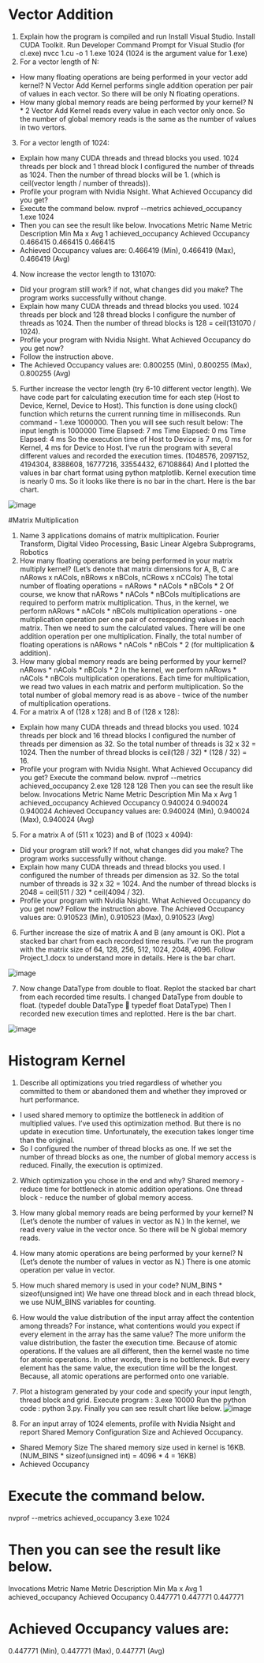 # Vector Addition

1.	Explain how the program is compiled and run
Install Visual Studio.
Install CUDA Toolkit.
Run Developer Command Prompt for Visual Studio (for cl.exe)
nvcc 1.cu -o 1
1.exe 1024 (1024 is the argument value for 1.exe)
2.	For a vector length of N:
-	How many floating operations are being performed in your vector add kernel?
N
Vector Add Kernel performs single addition operation per pair of values in each vector.
So there will be only N floating operations.
-	How many global memory reads are being performed by your kernel?
N * 2
Vector Add Kernel reads every value in each vector only once.
So the number of global memory reads is the same as the number of values in two vertors.
3.	For a vector length of 1024:
-	Explain how many CUDA threads and thread blocks you used.
1024 threads per block and 1 thread block
I configured the number of threads as 1024.
Then the number of thread blocks will be 1. (which is ceil(vector length / number of threads)).
-	Profile your program with Nvidia Nsight. What Achieved Occupancy did you get?
- Execute the command below.
nvprof --metrics achieved_occupancy 1.exe 1024
- Then you can see the result like below.
Invocations                      Metric Name          Metric Description         Min             Ma x             Avg
          1                achieved_occupancy          Achieved Occupancy      0.466415    0.466415    0.466415
- Achieved Occupancy values are:
0.466419 (Min), 0.466419 (Max), 0.466419 (Avg)
4.	Now increase the vector length to 131070:
-	Did your program still work? if not, what changes did you make?
The program works successfully without change.
-	Explain how many CUDA threads and thread blocks you used.
1024 threads per block and 128 thread blocks
I configure the number of threads as 1024.
Then the number of thread blocks is 128 = ceil(131070 / 1024).
-	Profile your program with Nvidia Nsight. What Achieved Occupancy do you get now?
- Follow the instruction above.
- The Achieved Occupancy values are:
0.800255 (Min), 0.800255 (Max), 0.800255 (Avg)
5.	Further increase the vector length (try 6-10 different vector length).
We have code part for calculating execution time for each step (Host to Device, Kernel, Device to Host). This function is done using clock() function which returns the current running time in milliseconds.
Run command - 1.exe 1000000. Then you will see such result below:
The input length is 1000000
	Time Elapsed: 7 ms
	Time Elapsed: 0 ms
	Time Elapsed: 4 ms
So the execution time of Host to Device is 7 ms, 0 ms for Kernel, 4 ms for Device to Host.
I’ve run the program with several different values and recorded the execution times. (1048576, 2097152, 4194304, 8388608, 16777216, 33554432, 67108864)
And I plotted the values in bar chart format using python matplotlib.
Kernel execution time is nearly 0 ms. So it looks like there is no bar in the chart.
Here is the bar chart.

![image](https://user-images.githubusercontent.com/121934188/211290291-be9cf1c6-79f6-442d-85e6-567c9325b0c2.png)


#Matrix Multiplication

1.	Name 3 applications domains of matrix multiplication.
Fourier Transform, Digital Video Processing, Basic Linear Algebra Subprograms, Robotics
2.	How many floating operations are being performed in your matrix multiply kernel?
(Let’s denote that matrix dimensions for A, B, C are nARows x nACols, nBRows x nBCols, nCRows x nCCols)
The total number of floating operations = nARows * nACols * nBCols * 2
Of course, we know that nARows * nACols * nBCols multiplications are required to perform matrix multiplication.
Thus, in the kernel, we perform nARows * nACols * nBCols multiplication operations - one multiplication operation per one pair of corresponding values in each matrix.
Then we need to sum the calculated values. There will be one addition operation per one multiplication.
Finally, the total number of floating operations is nARows * nACols * nBCols * 2 (for multiplication & addition).
3.	How many global memory reads are being performed by your kernel?
nARows * nACols * nBCols * 2
In the kernel, we perform nARows * nACols * nBCols multiplication operations.
Each time for multiplication, we read two values in each matrix and perform multiplication.
So the total number of global memory read is as above - twice of the number of multiplication operations.
4.	For a matrix A of (128 x 128) and B of (128 x 128):
-	Explain how many CUDA threads and thread blocks you used.
1024 threads per block and 16 thread blocks
I configured the number of threads per dimension as 32. So the total number of threads is 32 x 32 = 1024.
Then the number of thread blocks is ceil(128 / 32) * (128 / 32) = 16.
-	Profile your program with Nvidia Nsight. What Achieved Occupancy did you get?
  Execute the command below.
nvprof --metrics achieved_occupancy 2.exe 128 128 128
  Then you can see the result like below.
Invocations                      Metric Name          Metric Description         Min             Ma x             Avg
          1                achieved_occupancy          Achieved Occupancy      0.940024    0.940024    0.940024
  Achieved Occupancy values are:
0.940024 (Min), 0.940024 (Max), 0.940024 (Avg)
5.	For a matrix A of (511 x 1023) and B of (1023 x 4094):
-	Did your program still work? If not, what changes did you make?
The program works successfully without change.
-	Explain how many CUDA threads and thread blocks you used.
I configured the number of threads per dimension as 32. So the total number of threads is 32 x 32 = 1024.
And the number of thread blocks is 2048 = ceil(511 / 32) * ceil(4094 / 32).
-	Profile your program with Nvidia Nsight. What Achieved Occupancy do you get now?
  Follow the instruction above.
  The Achieved Occupancy values are:
0.910523 (Min), 0.910523 (Max), 0.910523 (Avg)
6.	Further increase the size of matrix A and B (any amount is OK). Plot a stacked bar chart from each recorded time results.
I’ve run the program with the matrix size of 64, 128,  256, 512, 1024, 2048, 4096.
Follow Project_1.docx to understand more in details.
Here is the bar chart.

![image](https://user-images.githubusercontent.com/121934188/211290502-8badd632-413c-4d55-a89a-a1507c6e88f1.png)

7.	Now change DataType from double to float. Replot the stacked bar chart from each recorded time results.
I changed DataType from double to float. (typedef double DataType  typedef float DataType)
Then I recorded new execution times and replotted.
Here is the bar chart.

![image](https://user-images.githubusercontent.com/121934188/211290531-84a249bd-7522-48e5-8da3-350a9a311665.png)

# Histogram Kernel

1.	Describe all optimizations you tried regardless of whether you committed to them or abandoned them and whether they improved or hurt performance.
-	I used shared memory to optimize the bottleneck in addition of multiplied values.
I’ve used this optimization method. But there is no update in execution time.
Unfortunately, the execution takes longer time than the original.
-	So I configured the number of thread blocks as one.
If we set the number of thread blocks as one, the number of global memory access is reduced.
Finally, the execution is optimized.
2.	Which optimization you chose in the end and why?
Shared memory - reduce time for bottleneck in atomic addition operations.
One thread block - reduce the number of global memory access.
3.	How many global memory reads are being performed by your kernel?
N (Let’s denote the number of values in vector as N.)
In the kernel, we read every value in the vector once.
So there will be N global memory reads.
4.	How many atomic operations are being performed by your kernel?
N (Let’s denote the number of values in vector as N.)
There is one atomic operation per value in vector.
5.	How much shared memory is used in your code?
NUM_BINS * sizeof(unsigned int)
We have one thread block and in each thread block, we use NUM_BINS variables for counting.
6.	How would the value distribution of the input array affect the contention among threads? For instance, what contentions would you expect if every element in the array has the same value?
The more uniform the value distribution, the faster the execution time. Because of atomic operations. If the values are all different, then the kernel waste no time for atomic operations. In other words, there is no bottleneck.
But every element has the same value, the execution time will be the longest. Because, all atomic operations are performed onto one variable.
7.	Plot a histogram generated by your code and specify your input length, thread block and grid.
Execute program : 3.exe 10000
Run the python code : python 3.py. Finally you can see result chart like below.
![image](https://user-images.githubusercontent.com/121934188/211290682-25e3ca04-b5e8-4494-a95b-514464aef5ba.png)

8.	For an input array of 1024 elements, profile with Nvidia Nsight and report Shared Memory Configuration Size and Achieved Occupancy.
-	Shared Memory Size
The shared memory size used in kernel is 16KB. (NUM_BINS * sizeof(unsigned int) = 4096 * 4 = 16KB)
-	Achieved Occupancy
# Execute the command below.
nvprof --metrics achieved_occupancy 3.exe 1024
# Then you can see the result like below.
Invocations                      Metric Name          Metric Description         Min             Ma x             Avg
          1                achieved_occupancy          Achieved Occupancy      0.447771    0.447771    0.447771
# Achieved Occupancy values are:
0.447771 (Min), 0.447771 (Max), 0.447771 (Avg)




